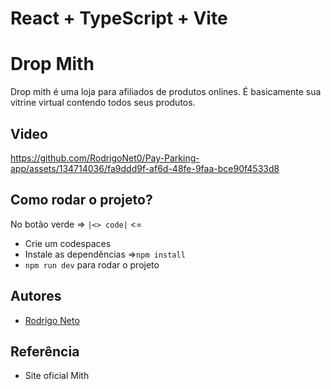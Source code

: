 # React + TypeScript + Vite

# Drop Mith

Drop mith é uma loja para afiliados de produtos onlines. É basicamente sua vitrine virtual contendo todos seus produtos. 



## Video



https://github.com/RodrigoNet0/Pay-Parking-app/assets/134714036/fa9ddd9f-af6d-48fe-9faa-bce90f4533d8





## Como rodar o projeto?
No botão verde => `|<> code|` <= 
- Crie um codespaces 
- Instale as dependências =>` npm install `
- `npm run dev` para rodar o projeto


    
## Autores

- [Rodrigo Neto](https://www.github.com/Rodrigo.Net0)


## Referência

 - Site oficial Mith


